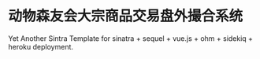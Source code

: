# 动物森友会大宗商品交易盘外撮合系统

Yet Another Sintra Template for sinatra + sequel + vue.js + ohm + sidekiq + heroku deployment.
